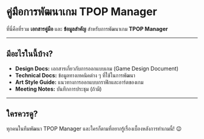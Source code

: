 # คู่มือการพัฒนาเกม TPOP Manager

ที่นี่คือที่รวม **เอกสารคู่มือ** และ **ข้อมูลสำคัญ** สำหรับการพัฒนาเกม **TPOP Manager**

---

## มีอะไรในนี้บ้าง?

* **Design Docs:** เอกสารเกี่ยวกับการออกแบบเกม (Game Design Document)
* **Technical Docs:** ข้อมูลทางเทคนิคต่าง ๆ ที่ใช้ในการพัฒนา
* **Art Style Guide:** แนวทางการออกแบบกราฟิกและอาร์ตของเกม
* **Meeting Notes:** บันทึกการประชุม (ถ้ามี)

---

## ใครควรดู?

ทุกคนในทีมพัฒนา TPOP Manager และใครก็ตามที่อยากรู้เรื่องเบื้องหลังการทำเกมนี้! 😉
